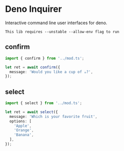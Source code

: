 # Deno Inquirer

Interactive command line user interfaces for deno.


`This lib requires --unstable --allow-env flag to run`

## confirm

```ts
import { confirm } from '../mod.ts';

let ret = await confirm({
  message: 'Would you like a cup of ☕?',
});
```

## select
```ts
import { select } from '../mod.ts';

let ret = await select({
  message: 'Which is your favorite fruit',
  options: [
    'Apple',
    'Orange',
    'Banana',
  ],
});
```
